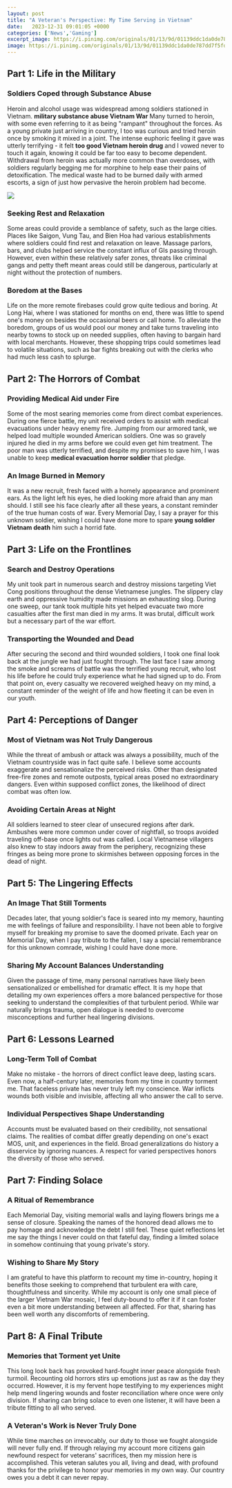 ```yaml
---
layout: post
title: "A Veteran's Perspective: My Time Serving in Vietnam"
date:   2023-12-31 09:01:05 +0000
categories: ['News','Gaming']
excerpt_image: https://i.pinimg.com/originals/01/13/9d/01139ddc1da0de787dd7f5fd542b0dca.jpg
image: https://i.pinimg.com/originals/01/13/9d/01139ddc1da0de787dd7f5fd542b0dca.jpg
---
```


## Part 1: Life in the Military  
### **Soldiers Coped through Substance Abuse**
Heroin and alcohol usage was widespread among soldiers stationed in Vietnam. **military substance abuse Vietnam War** Many turned to heroin, with some even referring to it as being "rampant" throughout the forces. As a young private just arriving in country, I too was curious and tried heroin once by smoking it mixed in a joint. The intense euphoric feeling it gave was utterly terrifying - it felt **too good Vietnam heroin drug** and I vowed never to touch it again, knowing it could be far too easy to become dependent. Withdrawal from heroin was actually more common than overdoses, with soldiers regularly begging me for morphine to help ease their pains of detoxification. The medical waste had to be burned daily with armed escorts, a sign of just how pervasive the heroin problem had become.

![](http://ww1.prweb.com/prfiles/2011/04/20/12706059/1_prweb1.jpg)
### **Seeking Rest and Relaxation** 
Some areas could provide a semblance of safety, such as the large cities. Places like Saigon, Vung Tau, and Bien Hoa had various establishments where soldiers could find rest and relaxation on leave. Massage parlors, bars, and clubs helped service the constant influx of GIs passing through. However, even within these relatively safer zones, threats like criminal gangs and petty theft meant areas could still be dangerous, particularly at night without the protection of numbers. 
### **Boredom at the Bases**
Life on the more remote firebases could grow quite tedious and boring. At Long Hai, where I was stationed for months on end, there was little to spend one's money on besides the occasional beers or call home. To alleviate the boredom, groups of us would pool our money and take turns traveling into nearby towns to stock up on needed supplies, often having to bargain hard with local merchants. However, these shopping trips could sometimes lead to volatile situations, such as bar fights breaking out with the clerks who had much less cash to splurge.
## Part 2: The Horrors of Combat
### **Providing Medical Aid under Fire**  
Some of the most searing memories come from direct combat experiences. During one fierce battle, my unit received orders to assist with medical evacuations under heavy enemy fire. Jumping from our armored tank, we helped load multiple wounded American soldiers. One was so gravely injured he died in my arms before we could even get him treatment. The poor man was utterly terrified, and despite my promises to save him, I was unable to keep **medical evacuation horror soldier** that pledge. 
### **An Image Burned in Memory**  
It was a new recruit, fresh faced with a homely appearance and prominent ears. As the light left his eyes, he died looking more afraid than any man should. I still see his face clearly after all these years, a constant reminder of the true human costs of war. Every Memorial Day, I say a prayer for this unknown soldier, wishing I could have done more to spare **young soldier Vietnam death** him such a horrid fate. 
## Part 3: Life on the Frontlines
### **Search and Destroy Operations**
My unit took part in numerous search and destroy missions targeting Viet Cong positions throughout the dense Vietnamese jungles. The slippery clay earth and oppressive humidity made missions an exhausting slog. During one sweep, our tank took multiple hits yet helped evacuate two more casualties after the first man died in my arms. It was brutal, difficult work but a necessary part of the war effort. 
### **Transporting the Wounded and Dead** 
After securing the second and third wounded soldiers, I took one final look back at the jungle we had just fought through. The last face I saw among the smoke and screams of battle was the terrified young recruit, who lost his life before he could truly experience what he had signed up to do. From that point on, every casualty we recovered weighed heavy on my mind, a constant reminder of the weight of life and how fleeting it can be even in our youth.
## Part 4: Perceptions of Danger  
### **Most of Vietnam was Not Truly Dangerous**
While the threat of ambush or attack was always a possibility, much of the Vietnam countryside was in fact quite safe. I believe some accounts exaggerate and sensationalize the perceived risks. Other than designated free-fire zones and remote outposts, typical areas posed no extraordinary dangers. Even within supposed conflict zones, the likelihood of direct combat was often low.
### **Avoiding Certain Areas at Night**  
All soldiers learned to steer clear of unsecured regions after dark. Ambushes were more common under cover of nightfall, so troops avoided traveling off-base once lights out was called. Local Vietnamese villagers also knew to stay indoors away from the periphery, recognizing these fringes as being more prone to skirmishes between opposing forces in the dead of night.
## Part 5: The Lingering Effects  
### **An Image That Still Torments**
Decades later, that young soldier's face is seared into my memory, haunting me with feelings of failure and responsibility. I have not been able to forgive myself for breaking my promise to save the doomed private. Each year on Memorial Day, when I pay tribute to the fallen, I say a special remembrance for this unknown comrade, wishing I could have done more.
### **Sharing My Account Balances Understanding** 
Given the passage of time, many personal narratives have likely been sensationalized or embellished for dramatic effect. It is my hope that detailing my own experiences offers a more balanced perspective for those seeking to understand the complexities of that turbulent period. While war naturally brings trauma, open dialogue is needed to overcome misconceptions and further heal lingering divisions. 
## Part 6: Lessons Learned
### **Long-Term Toll of Combat**
Make no mistake - the horrors of direct conflict leave deep, lasting scars. Even now, a half-century later, memories from my time in country torment me. That faceless private has never truly left my conscience. War inflicts wounds both visible and invisible, affecting all who answer the call to serve. 
### **Individual Perspectives Shape Understanding** 
Accounts must be evaluated based on their credibility, not sensational claims. The realities of combat differ greatly depending on one's exact MOS, unit, and experiences in the field. Broad generalizations do history a disservice by ignoring nuances. A respect for varied perspectives honors the diversity of those who served.
## Part 7: Finding Solace  
### **A Ritual of Remembrance**
Each Memorial Day, visiting memorial walls and laying flowers brings me a sense of closure. Speaking the names of the honored dead allows me to pay homage and acknowledge the debt I still feel. These quiet reflections let me say the things I never could on that fateful day, finding a limited solace in somehow continuing that young private's story. 
### **Wishing to Share My Story**
I am grateful to have this platform to recount my time in-country, hoping it benefits those seeking to comprehend that turbulent era with care, thoughtfulness and sincerity. While my account is only one small piece of the larger Vietnam War mosaic, I feel duty-bound to offer it if it can foster even a bit more understanding between all affected. For that, sharing has been well worth any discomforts of remembering.
## Part 8: A Final Tribute
### **Memories that Torment yet Unite** 
This long look back has provoked hard-fought inner peace alongside fresh turmoil. Recounting old horrors stirs up emotions just as raw as the day they occurred. However, it is my fervent hope testifying to my experiences might help mend lingering wounds and foster reconciliation where once were only division. If sharing can bring solace to even one listener, it will have been a tribute fitting to all who served.
### **A Veteran's Work is Never Truly Done**
While time marches on irrevocably, our duty to those we fought alongside will never fully end. If through relaying my account more citizens gain newfound respect for veterans' sacrifices, then my mission here is accomplished. This veteran salutes you all, living and dead, with profound thanks for the privilege to honor your memories in my own way. Our country owes you a debt it can never repay.